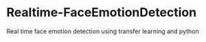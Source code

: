 # Realtime-FaceEmotionDetection
Real time face emotion detection using transfer learning and python
